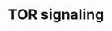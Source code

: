 ---
annotations:
- id: PW:0000180
  parent: regulatory pathway
  type: Pathway Ontology
  value: mTOR signaling pathway
authors:
- Pieter Giesbertz
- Khanspers
- AlexanderPico
- Webber51
- MaintBot
- Ddigles
- RaatsS
- Egonw
citedin: ''
communities: []
description: ''
last-edited: 2024-09-04
ndex: null
organisms:
- Caenorhabditis elegans
redirect_from:
- /index.php/Pathway:WP1489
- /instance/WP1489
- /instance/WP1489_r135394
revision: r135394
schema-jsonld:
- '@context': https://schema.org/
  '@id': https://wikipathways.github.io/pathways/WP1489.html
  '@type': Dataset
  creator:
    '@type': Organization
    name: WikiPathways
  description: ''
  keywords:
  - C10H11.8
  - aak-2
  - akt-1
  - akt-2
  - daf-15
  - hif-1
  - let-363
  - par-4
  - rheb-1
  - rict-1
  - rps-6
  - rsks-1
  - sgk-1
  - sinh-1
  - unc-51
  license: CC0
  name: TOR signaling
seo: CreativeWork
title: TOR signaling
wpid: WP1489
---